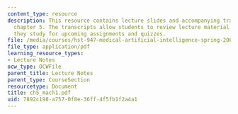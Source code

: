 ```yaml
---
content_type: resource
description: This resource contains lecture slides and accompanying transcripts for
  chapter 5. The transcripts allow students to review lecture material in detail as
  they study for upcoming assignments and quizzes.
file: /media/courses/hst-947-medical-artificial-intelligence-spring-2005/7892c198a7570f8e36ff4f5fb1f2a4a1_ch5_mach1.pdf
file_type: application/pdf
learning_resource_types:
- Lecture Notes
ocw_type: OCWFile
parent_title: Lecture Notes
parent_type: CourseSection
resourcetype: Document
title: ch5_mach1.pdf
uid: 7892c198-a757-0f8e-36ff-4f5fb1f2a4a1
---
```

